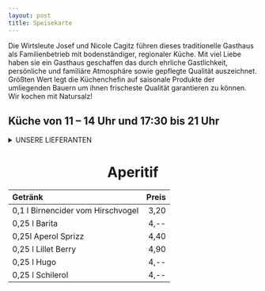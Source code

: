 ```yaml
---
layout: post
title: Speisekarte
---
```

Die Wirtsleute Josef und Nicole Cagitz führen dieses traditionelle Gasthaus als
Familienbetrieb mit bodenständiger, regionaler Küche. Mit viel Liebe haben sie ein
Gasthaus geschaffen das durch ehrliche Gastlichkeit, persönliche und familiäre
Atmosphäre sowie gepflegte Qualität auszeichnet. Größten Wert legt die Küchenchefin
auf saisonale Produkte der umliegenden Bauern um ihnen frischeste Qualität
garantieren zu können.
Wir kochen mit Natursalz! 

##  Küche von 11 – 14 Uhr und 17:30 bis 21 Uhr


<details>
<summary> UNSERE LIEFERANTEN</summary>

- **Saibling/Karpfen** Fischerei Taschner, Schleißheim
- **Karpfenfilet** Fischerei Haas, Schiedlberg
- **Schwein/Kalb/Rind** Fleischhauerei Weiß, Hörsching
- **Schwein** Fleischhauerei Steiner, Marchtrenk
- **Rindfleisch** Biohof Pacher, Spital/Phyrn (Mutterkuhhaltung)
- **Wild** Jagdgenossenschaften Steinhaus/Molln/Sipachzell, Hörsching/Traun
- **Hendl/Pute** Wech, St. Andrä/Lavanttal
- **Milch/Michprodukte** aus Österreich mit AMA Gütesiegel
- **Eier** Hochleitner Gunskirchen
- **Kartoffel** Buschmüllerhof, Rutzing
- **Spargel** Stöttingerhof, Rufling
- **Gemüse, Salat** Neulingerhof, Hörsching
- **Natursalz** Salzkontor, St. Wolfgang
- **Gebäck** Bäckerei Resch & frisch, Wels
- **Brot** Bäckerei Bauer, Marchtrenk
- **Kernöl** Steinhausergut, Oftering
- **Schnaps** 
    + Reisetbauer, Axberg
    + Rohrhuber, Wilhering
    + Höhlhubmerhof, Rutzing
- **Most /Apfelsaft** Stockingerhof, Gunskirchen
 
  </details>
 # <center>Aperitif</center>

Getränk | Preis
:--- | ---:
0,1 l Birnencider  vom Hirschvogel | 3,20 
0,25 l Barita | 4,--
0,25l Aperol Sprizz | 4,40
0,25 l Lillet Berry | 4,90
0,25 l Hugo | 4,--
0,25 l Schilerol | 4,--